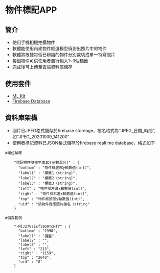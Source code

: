 物件標記APP
=============================

簡介
------------

- 使用手機相機拍攝物件
- 軟體能使用內建物件框選模型偵測出照片中的物件
- 軟體將根據每個已辨識的物件分別裁切成單一特寫照片
- 每個物件可供使用者自行輸入1~3個標籤
- 完成後可上傳至雲端資料庫儲存

使用套件
------------

- [ML Kit](https://developers.google.com/ml-kit)
- [Firebase Database](https://firebase.google.com/docs/database)

資料庫架構
------------

- 圖片已JPEG格式儲存於firebase storeage，檔名格式為“JPEG_日期_時間”,如“JPEG_20201009_141200”
- 使用者標記資料已JSON格式儲存於firebase realtime database，格式如下


```
#欄位解釋

    "標記物件隨機生成ID(英數混合)" : {
      "bottom" : "物件框底部y軸數值(int)",
      "label1" : "標籤1（string)",
      "label2" : "標籤2（string)",
      "label3" : "標籤3（string)",
      "left" : "物件框左邊x軸數值(int)",
      "right" : "物件框右邊x軸數值(int)",
      "top" : "物件框頂部y軸數值(int)",
      "uid" : "該物件對應照片檔名（string"
    }

#儲存範例

    "-MlJ27Vsisfl9O9TcNfY" : {
      "bottom" : "2990",
      "label1" : "鍵盤",
      "label2" : "",
      "label3" : "",
      "left" : "213",
      "right" : "1159",
      "top" : "2040",
      "uid" : "0"
    }
```

